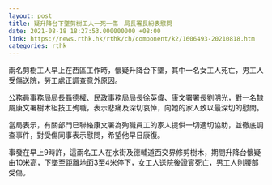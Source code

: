 ```yaml
---
layout: post
title: 疑升降台下墜剪樹工人一死一傷　局長署長紛表慰問
date: 2021-08-18 18:27:53.000000000 +08:00
link: https://news.rthk.hk/rthk/ch/component/k2/1606493-20210818.htm
categories: rthk
---
```


兩名剪樹工人早上在西區工作時，懷疑升降台下墜，其中一名女工人死亡，男工人受傷送院，勞工處正調查意外原因。

公務員事務局局長聶德權、民政事務局局長徐英偉、康文署署長劉明光，對一名隸屬康文署樹木組技工殉職，表示悲痛及深切哀悼，向她的家人致以最深切的慰問。

當局表示，有關部門已聯絡康文署為殉職員工的家人提供一切適切協助，並徹底調查事件，對受傷同事表示慰問，希望他早日康復。

事發在早上9時許，這兩名工人在水街及德輔道西交界修剪樹木，期間升降台懷疑由10米高，下墜至距離地面3至4米停下，女工人送院後證實死亡，男工人則腰部受傷。
